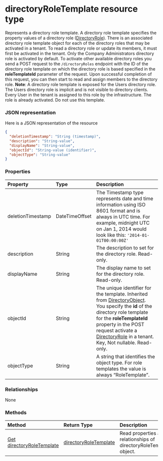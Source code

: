 # directoryRoleTemplate resource type

Represents a directory role template. A directory role template specifies the property values of a directory role ([DirectoryRole](directoryrole.md)). There is an associated directory role template object for each of the directory roles that may be activated in a tenant. To read a directory role or update its members, it must first be activated in the tenant. Only the Company Administrators directory role is activated by default. To activate other available directory roles you send a POST request to the `/directoryRoles` endpoint with the ID of the directory role template on which the directory role is based specified in the **roleTemplateId** parameter of the request. Upon successful completion of this request, you can then start to read and assign members to the directory role. **Note**: A directory role template is exposed for the Users directory role. The Users directory role is implicit and is not visible to directory clients. Every User in the tenant is assigned to this role by the infrastructure. The role is already activated. Do not use this template.

### JSON representation

Here is a JSON representation of the resource

<!-- {
  "blockType": "resource",
  "optionalProperties": [

  ],
  "@odata.type": "microsoft.graph.directoryroletemplate"
}-->

```json
{
  "deletionTimestamp": "String (timestamp)",
  "description": "String-value",
  "displayName": "String-value",
  "objectId": "String-value (identifier)",
  "objectType": "String-value"
}

```
### Properties
| Property	   | Type	|Description|
|:---------------|:--------|:----------|
|deletionTimestamp|DateTimeOffset|The Timestamp type represents date and time information using ISO 8601 format and is always in UTC time. For example, midnight UTC on Jan 1, 2014 would look like this: `'2014-01-01T00:00:00Z'`|
|description|String|The description to set for the directory role. Read-only.|
|displayName|String|The display name to set for the directory role. Read-only. |
|objectId|String|The unique identifier for the template. Inherited from [DirectoryObject](directoryobject.md). You specify the **id** of the directory role template for the **roleTemplateId** property in the POST request activate a [DirectoryRole](directoryrole.md) in a tenant. Key, Not nullable. Read-only.|
|objectType|String|A string that identifies the object type. For role templates the value is always “RoleTemplate”. |

### Relationships
None


### Methods

| Method		   | Return Type	|Description|
|:---------------|:--------|:----------|
|[Get directoryRoleTemplate](../api/directoryroletemplate_get.md) | [directoryRoleTemplate](directoryroletemplate.md) |Read properties and relationships of directoryRoleTemplate object.|

<!-- uuid: 8fcb5dbc-d5aa-4681-8e31-b001d5168d79
2015-10-25 14:57:30 UTC -->
<!-- {
  "type": "#page.annotation",
  "description": "directoryRoleTemplate resource",
  "keywords": "",
  "section": "documentation",
  "tocPath": ""
}-->